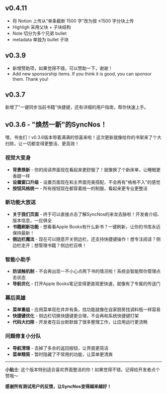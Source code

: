## v0.4.11
- 将 Notion 上传从“单条截断 1500 字”改为按 ≤1500 字分块上传
- Highligh 采用父块 + 子块结构
- Note 切分为多个兄弟 bullet
- metadata 单独为 bullet 子块

## v0.3.9
- 新增赞助项，如果觉得不错，可以赞助一下，谢谢！
- Add new sponsorship items. If you think it is good, you can sponsor them. Thank you!

## v0.3.7

新增了"一键同步当前书籍"快捷键，还有详细的用户指南，帮你快速上手。

## v0.3.6 - "焕然一新"的SyncNos！

嘿，书虫们！v0.3.6版本带着满满的惊喜来啦！这次更新就像给你的书架来了个大扫除，让一切都变得更整洁、更高效！

### 视觉大变身
- **背景焕新** - 你的阅读界面现在看起来更舒服了！就像换了个新床单，让睡眠更香甜一样
- **设置窗口升级** - 设置页面现在和主界面完美搭配，不会再有"格格不入"的感觉
- **按钮风格统一** - 所有按钮现在都穿着统一的制服，看起来更专业更整洁

### 新功能大放送
- **关于我们页面** - 终于可以直接点击了解SyncNos的来龙去脉啦！开发者介绍、版本信息，一应俱全
- **书籍刷新功能** - 想看看Apple Books有什么新书？一键刷新，让你的书库永远保持最新！
- **侧边栏魔法** - 现在可以随意开关侧边栏，还支持快捷键操作！想专注阅读？侧边栏走开；想管理书籍？侧边栏召唤！

### 智能小助手
- **防误触机制** - 不会再出现一不小心点两下书的情况啦！系统会智能帮你管理点击状态
- **导航优化** - 打开Apple Books笔记变得更直观更快速，就像有了专属的传送门

### 幕后英雄
- **菜单重组** - 应用菜单现在井井有条，找功能就像在自家厨房找调料瓶一样容易
- **快捷键优化** - 侧边栏切换快捷键更合理，不会再和系统快捷键打架
- **代码大扫除** - 开发者在后台默默做了很多整理工作，让应用运行更流畅

### 问题修复小分队
- **导航清理** - 去掉了多余的返回按钮，让界面更简洁
- **菜单精简** - 暂时隐藏了不常用的功能，让菜单更清爽

---

**小贴士**: 这个版本特别适合喜欢界面整洁的你！如果觉得不错，记得给开发者点个赞哦～

**感谢所有测试用户的反馈，让SyncNos变得越来越好！**
